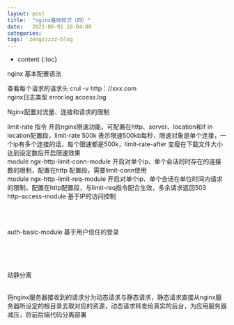 ```yaml
---
layout: post
title:  "nginx基础知识（四）"
date:   2021-06-01 18:04:00
categories: 
tags:  zengzzzzz-blog
---
```


* content
{:toc}

nginx 基本配置语法  
  
查看每个请求的请求头 crul -v http：//xxx.com  
nginx日志类型 error.log access.log&nbsp;  
  
Nginx配置对流量、连接和请求的限制  
  
limit-rate 指令 开启nginx限速功能，可配置在http、server、location和if in location配置段，limit-rate 500k 表示限速500kb每秒，限速对象是单个连接，一个ip有多个连接的话，每个限速都是500k，limit-rate-after 变瘦在下载文件大小达到设定数后开启限速效果  
module ngx-http-limit-conn-module 开启对单个ip、单个会话同时存在的连接数的限制，配置在http 配置段，需要limit-conn使用  
module ngx-http-limit-req-module 开启对单个ip、单个会话在单位时间内请求的限制，配置在http配置段，与limit-req指令配合生效，多余请求返回503  
http-access-module 基于IP的访问控制  
  
&nbsp;  
&nbsp;  
  
auth-basic-module 基于用户信任的登录  
  
&nbsp;  
&nbsp;  
  
  
  
&nbsp;  
动静分离  
&nbsp;  
  
将nginx服务器接收到的请求分为动态请求与静态请求，静态请求直接从nginx服务器所设定的根目录去取对应的资源，动态请求转发给真实的后台，为应用服务器减压，将前后端代码分离部署  
  
  
&nbsp;
